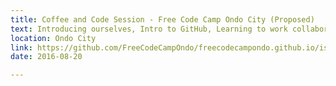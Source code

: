 ```yaml
---
title: Coffee and Code Session - Free Code Camp Ondo City (Proposed)
text: Introducing ourselves, Intro to GitHub, Learning to work collaboratively on github using this website, Solving Algorithm challenges
location: Ondo City
link: https://github.com/FreeCodeCampOndo/freecodecampondo.github.io/issues/1
date: 2016-08-20

---
```

